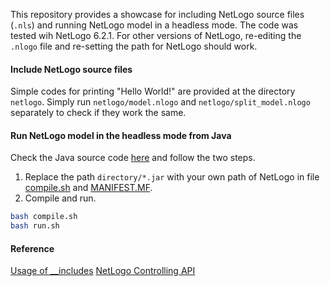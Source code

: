 This repository provides a showcase for including NetLogo source files (`.nls`) and running NetLogo model in a headless mode. The code was tested wih NetLogo 6.2.1. For other versions of NetLogo, re-editing the `.nlogo` file and re-setting the path for NetLogo should work.

#### Include NetLogo source files
Simple codes for printing "Hello World!" are provided at the directory `netlogo`. Simply run `netlogo/model.nlogo` and `netlogo/split_model.nlogo` separately to check if they work the same.

#### Run NetLogo model in the headless mode from Java
Check the Java source code [here](src/com/test/Test.java) and follow the two steps.

1. Replace the path `directory/*.jar` with your own path of NetLogo in file [compile.sh](compile.sh) and [MANIFEST.MF](MANIFEST.MF).
2. Compile and run.
```bash
bash compile.sh
bash run.sh
```

#### Reference
[Usage of __includes](https://ccl.northwestern.edu/netlogo/docs/codetab.html#included-files-menu)
[NetLogo Controlling API](https://github.com/NetLogo/NetLogo/wiki/Controlling-API)